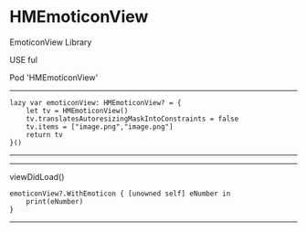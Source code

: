 # HMEmoticonView
EmoticonView Library


USE ful 

Pod 'HMEmoticonView'


---

    lazy var emoticonView: HMEmoticonView? = {
        let tv = HMEmoticonView()
        tv.translatesAutoresizingMaskIntoConstraints = false
        tv.items = ["image.png","image.png"]
        return tv
    }()

---

---

viewDidLoad()

    emoticonView?.WithEmoticon { [unowned self] eNumber in
        print(eNumber)
    }

---
